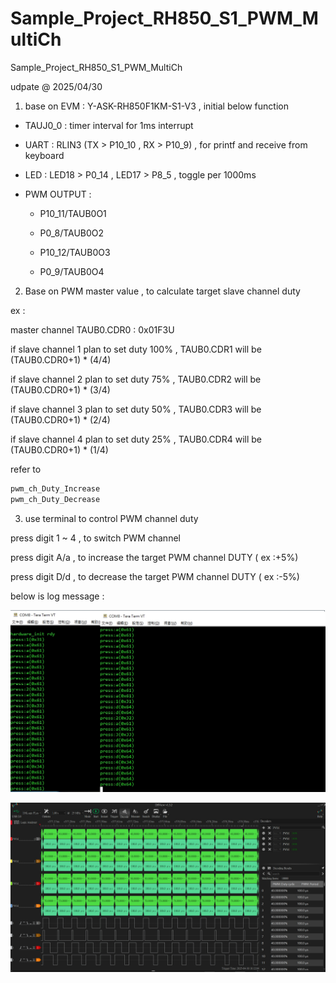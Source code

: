 # Sample_Project_RH850_S1_PWM_MultiCh
Sample_Project_RH850_S1_PWM_MultiCh

udpate @ 2025/04/30

1. base on EVM : Y-ASK-RH850F1KM-S1-V3 , initial below function

- TAUJ0_0 : timer interval for 1ms interrupt

- UART : RLIN3 (TX > P10_10 , RX > P10_9) , for printf and receive from keyboard

- LED : LED18 > P0_14 , LED17 > P8_5 , toggle per 1000ms

- PWM OUTPUT : 

	- P10_11/TAUB0O1 
	
	- P0_8/TAUB0O2
	
	- P10_12/TAUB0O3
	
	- P0_9/TAUB0O4
	
2. Base on PWM master value , to calculate target slave channel duty	
	
ex : 

master channel TAUB0.CDR0 : 0x01F3U

if slave channel 1 plan to set duty 100% , TAUB0.CDR1 will be (TAUB0.CDR0+1) * (4/4)

if slave channel 2 plan to set duty 75% , TAUB0.CDR2 will be (TAUB0.CDR0+1) * (3/4)

if slave channel 3 plan to set duty 50% , TAUB0.CDR3 will be (TAUB0.CDR0+1) * (2/4)

if slave channel 4 plan to set duty 25% , TAUB0.CDR4 will be (TAUB0.CDR0+1) * (1/4)
	
refer to 

```c
pwm_ch_Duty_Increase
pwm_ch_Duty_Decrease
```	
	
3. use terminal to control PWM channel duty

press digit 1 ~ 4 , to switch PWM channel

press digit A/a , to increase the target PWM channel DUTY ( ex :+5%)

press digit D/d , to decrease the target PWM channel DUTY ( ex :-5%)


below is log message :

![image](https://github.com/released/Sample_Project_RH850_S1_PWM_MultiCh/blob/main/log_pwm.jpg)


![image](https://github.com/released/Sample_Project_RH850_S1_PWM_MultiCh/blob/main/LA_pwm.jpg)


